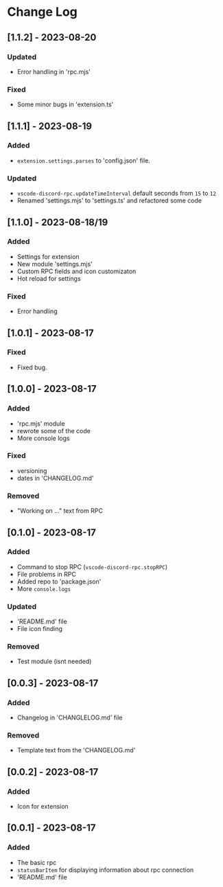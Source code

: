 # Change Log

## [1.1.2] - 2023-08-20
### Updated
- Error handling in 'rpc.mjs'
### Fixed
- Some minor bugs in 'extension.ts'

## [1.1.1] - 2023-08-19
### Added
- `extension.settings.parses` to 'config.json' file.
### Updated
- `vscode-discord-rpc.updateTimeInterval` default seconds from `15` to `12`
- Renamed 'settings.mjs' to 'settings.ts' and refactored some code

## [1.1.0] - 2023-08-18/19
### Added
- Settings for extension
- New module 'settings.mjs'
- Custom RPC fields and icon customizaton
- Hot reload for settings
### Fixed
- Error handling

## [1.0.1] - 2023-08-17
### Fixed
- Fixed bug.

## [1.0.0] - 2023-08-17
### Added
- 'rpc.mjs' module
- rewrote some of the code
- More console logs
### Fixed
- versioning
- dates in 'CHANGELOG.md'
### Removed
- "Working on ..." text from RPC

## [0.1.0] - 2023-08-17
### Added
- Command to stop RPC (`vscode-discord-rpc.stopRPC`)
- File problems in RPC
- Added repo to 'package.json'
- More `console.logs`
### Updated
- 'README.md' file
- File icon finding
### Removed
- Test module (isnt needed)

## [0.0.3] - 2023-08-17
### Added
- Changelog in 'CHANGLELOG.md' file
### Removed
- Template text from the 'CHANGELOG.md'

## [0.0.2] - 2023-08-17
### Added
- Icon for extension

## [0.0.1] - 2023-08-17
### Added
- The basic rpc
- `statusBarItem` for displaying information about rpc connection
- 'README.md' file
